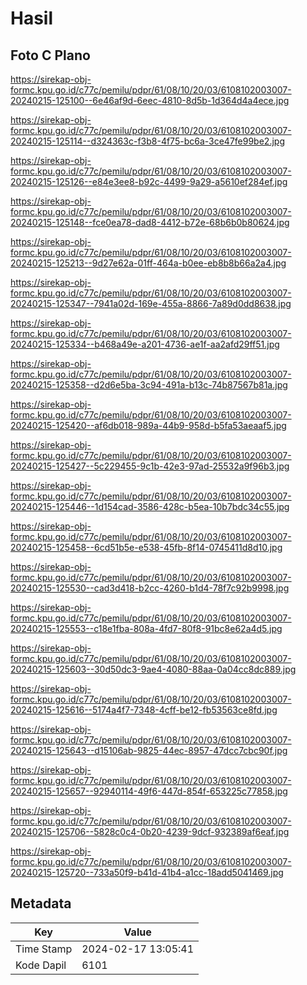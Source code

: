 # Hasil

## Foto C Plano

https://sirekap-obj-formc.kpu.go.id/c77c/pemilu/pdpr/61/08/10/20/03/6108102003007-20240215-125100--6e46af9d-6eec-4810-8d5b-1d364d4a4ece.jpg

https://sirekap-obj-formc.kpu.go.id/c77c/pemilu/pdpr/61/08/10/20/03/6108102003007-20240215-125114--d324363c-f3b8-4f75-bc6a-3ce47fe99be2.jpg

https://sirekap-obj-formc.kpu.go.id/c77c/pemilu/pdpr/61/08/10/20/03/6108102003007-20240215-125126--e84e3ee8-b92c-4499-9a29-a5610ef284ef.jpg

https://sirekap-obj-formc.kpu.go.id/c77c/pemilu/pdpr/61/08/10/20/03/6108102003007-20240215-125148--fce0ea78-dad8-4412-b72e-68b6b0b80624.jpg

https://sirekap-obj-formc.kpu.go.id/c77c/pemilu/pdpr/61/08/10/20/03/6108102003007-20240215-125213--9d27e62a-01ff-464a-b0ee-eb8b8b66a2a4.jpg

https://sirekap-obj-formc.kpu.go.id/c77c/pemilu/pdpr/61/08/10/20/03/6108102003007-20240215-125347--7941a02d-169e-455a-8866-7a89d0dd8638.jpg

https://sirekap-obj-formc.kpu.go.id/c77c/pemilu/pdpr/61/08/10/20/03/6108102003007-20240215-125334--b468a49e-a201-4736-ae1f-aa2afd29ff51.jpg

https://sirekap-obj-formc.kpu.go.id/c77c/pemilu/pdpr/61/08/10/20/03/6108102003007-20240215-125358--d2d6e5ba-3c94-491a-b13c-74b87567b81a.jpg

https://sirekap-obj-formc.kpu.go.id/c77c/pemilu/pdpr/61/08/10/20/03/6108102003007-20240215-125420--af6db018-989a-44b9-958d-b5fa53aeaaf5.jpg

https://sirekap-obj-formc.kpu.go.id/c77c/pemilu/pdpr/61/08/10/20/03/6108102003007-20240215-125427--5c229455-9c1b-42e3-97ad-25532a9f96b3.jpg

https://sirekap-obj-formc.kpu.go.id/c77c/pemilu/pdpr/61/08/10/20/03/6108102003007-20240215-125446--1d154cad-3586-428c-b5ea-10b7bdc34c55.jpg

https://sirekap-obj-formc.kpu.go.id/c77c/pemilu/pdpr/61/08/10/20/03/6108102003007-20240215-125458--6cd51b5e-e538-45fb-8f14-0745411d8d10.jpg

https://sirekap-obj-formc.kpu.go.id/c77c/pemilu/pdpr/61/08/10/20/03/6108102003007-20240215-125530--cad3d418-b2cc-4260-b1d4-78f7c92b9998.jpg

https://sirekap-obj-formc.kpu.go.id/c77c/pemilu/pdpr/61/08/10/20/03/6108102003007-20240215-125553--c18e1fba-808a-4fd7-80f8-91bc8e62a4d5.jpg

https://sirekap-obj-formc.kpu.go.id/c77c/pemilu/pdpr/61/08/10/20/03/6108102003007-20240215-125603--30d50dc3-9ae4-4080-88aa-0a04cc8dc889.jpg

https://sirekap-obj-formc.kpu.go.id/c77c/pemilu/pdpr/61/08/10/20/03/6108102003007-20240215-125616--5174a4f7-7348-4cff-be12-fb53563ce8fd.jpg

https://sirekap-obj-formc.kpu.go.id/c77c/pemilu/pdpr/61/08/10/20/03/6108102003007-20240215-125643--d15106ab-9825-44ec-8957-47dcc7cbc90f.jpg

https://sirekap-obj-formc.kpu.go.id/c77c/pemilu/pdpr/61/08/10/20/03/6108102003007-20240215-125657--92940114-49f6-447d-854f-653225c77858.jpg

https://sirekap-obj-formc.kpu.go.id/c77c/pemilu/pdpr/61/08/10/20/03/6108102003007-20240215-125706--5828c0c4-0b20-4239-9dcf-932389af6eaf.jpg

https://sirekap-obj-formc.kpu.go.id/c77c/pemilu/pdpr/61/08/10/20/03/6108102003007-20240215-125720--733a50f9-b41d-41b4-a1cc-18add5041469.jpg


## Metadata

| Key        | Value               |
| ---------- | ------------------- |
| Time Stamp | 2024-02-17 13:05:41 |
| Kode Dapil | 6101                |



